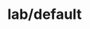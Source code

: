 ---  
schema: schema::lab/default  
title: lab/default  
organization: Lab  
notes: Used in 1 lineage(s)  
resources:  
  - name: lab/default 
    url: file:/Users/kensu/Customers/Kensu/LoanApproval/LAB/masterdata/lab/default 
    format : CSV  
license: None  
category:
  - Loan Acceptance Product  
maintainer: User  
maintainer_email: UserMail  
---